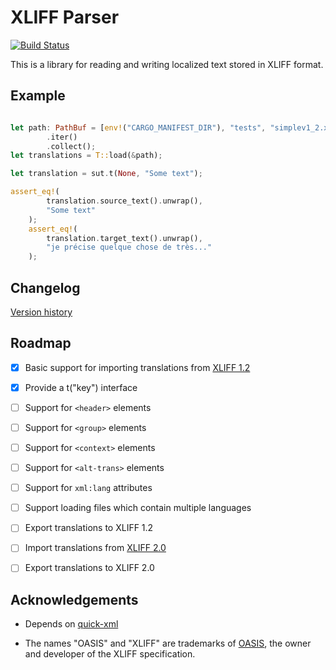XLIFF Parser
====================

[![Build Status](https://travis-ci.com/kkostov/hb-rs-xliff.svg?branch=master)](https://travis-ci.com/kkostov/hb-rs-xliff)

This is a library for reading and writing localized text stored in XLIFF format.


## Example

```rust no-run

let path: PathBuf = [env!("CARGO_MANIFEST_DIR"), "tests", "simplev1_2.xliff"]
        .iter()
        .collect();
let translations = T::load(&path);

let translation = sut.t(None, "Some text");

assert_eq!(
        translation.source_text().unwrap(),
        "Some text"
    );
    assert_eq!(
        translation.target_text().unwrap(),
        "je précise quelque chose de très..."
    );
```
## Changelog

[Version history](./CHANGELOG.md)

## Roadmap

- [x] Basic support for importing translations from [XLIFF 1.2](https://docs.oasis-open.org/xliff/v1.2/os/xliff-core.html)

- [x] Provide a t("key") interface

- [ ] Support for `<header>` elements

- [ ] Support for `<group>` elements

- [ ] Support for `<context>` elements

- [ ] Support for `<alt-trans>` elements

- [ ] Support for `xml:lang` attributes

- [ ] Support loading files which contain multiple languages

- [ ] Export translations to XLIFF 1.2

- [ ] Import translations from [XLIFF 2.0](http://docs.oasis-open.org/xliff/xliff-core/v2.0/xliff-core-v2.0.html)

- [ ] Export translations to XLIFF 2.0


## Acknowledgements

* Depends on [quick-xml](https://crates.io/crates/quick-xml)


* The names "OASIS" and "XLIFF" are trademarks of [OASIS](https://www.oasis-open.org/), 
the owner and developer of the XLIFF specification.

